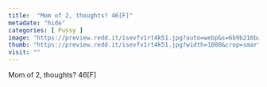 ```yaml
---
title:  "Mom of 2, thoughts? 46[F]"
metadate: "hide"
categories: [ Pussy ]
image: "https://preview.redd.it/isevfv1rt4k51.jpg?auto=webp&s=6b9b216bad8723b1596121c3b815dac6ad89f615"
thumb: "https://preview.redd.it/isevfv1rt4k51.jpg?width=1080&crop=smart&auto=webp&s=550bcd8aff471e2eca28656326d7344842e70bb1"
visit: ""
---
```

Mom of 2, thoughts? 46[F]
